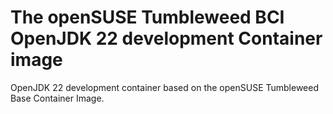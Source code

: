 # The openSUSE Tumbleweed BCI OpenJDK 22 development Container image

OpenJDK 22 development container based on the openSUSE Tumbleweed Base Container Image.
